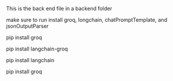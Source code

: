 This is the back end file in a backend folder

make sure to run install groq, longchain, chatPromptTemplate, and jsonOutputParser

pip install groq

pip install langchain-groq

pip install langchain

pip install groq
